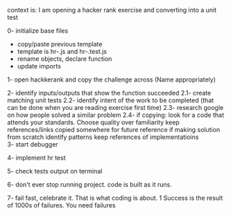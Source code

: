 context is:
  I am opening a hacker rank exercise and converting into a unit test


0- initialize base files
  - copy/paste previous template
  - template is hr-<exercisename>.js and hr-<exercisename>.test.js
  - rename objects, declare function
  - update imports

1- open hackkerank and copy the challenge across 
    (Name appropriately)

2- identify inputs/outputs that show the function succeeded
  2.1- create matching unit tests
  2.2- identify intent of the work to be completed (that can be done when you are reading exercise first time)
  2.3- research google on how people solved a similar problem
  2.4- if copying:
          look for a code that attends your standards. Choose quality over familiarity
          keep references/links copied somewhere for future reference
        if making solution from scratch
          identify patterns
          keep references of implementatioins   
3- start debugger

4- implement hr test 

5- check tests output on terminal

6- don't ever stop running project. code is built as it runs.

7- fail fast, celebrate it. That is what coding is about. 1 Success is the result of 1000s of failures. You need failures